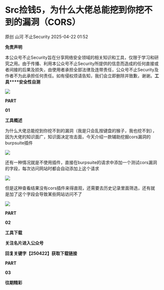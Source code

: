 #  Src捡钱5，为什么大佬总能挖到你挖不到的漏洞（CORS）   
原创 山河  不止Security   2025-04-22 01:52  
  
**免责声明**  
  
本公众号不止Security旨在分享网络安全领域的相关知识和工具，仅限于学习和研究之用。由于传播、利用本公众号不止Security所提供的信息而造成的任何直接或者间接的后果及损失，由使用者承担全部法律及连带责任，公众号不止Security及作者不为此承担任何责任。如有侵权烦请告知，我们会立即删除并致歉，谢谢。**工具****安全性自测**  
  
  
  
![](https://mmbiz.qpic.cn/sz_mmbiz_png/0sjvG0TycCocg7xnrRn8LwibKOXGlMKVhMS9PkX9d4OM5LPjV3I9xNqN848hAndX42M4BtiatzT9K5XsvoqE6QUw/640?wx_fmt=png&from=appmsg "")  
  
**PART**  
  
  
**01**  
  
**工具概述**  
  
  
为什么大佬总能挖到你挖不到的漏洞（我是只会乱按键盘的猴子，我也挖不到），因为大佬的知识面广，知识面决定攻击面，今天介绍一款辅助挖掘cors漏洞的burpsuite插件  
  
![](https://mmbiz.qpic.cn/sz_mmbiz_png/0sjvG0TycCpMIta2O0iabOOP0giav5dfQkRpWQPhUYUgOJGxpcfxicxEJ48fXiba76KjDh7czwKqK4NIy4M93mu3SQ/640?wx_fmt=png&from=appmsg "")  
  
  
  
还有一种情况就是不使用插件，直接在burpsuite的请求中添加一个测试cors漏洞的字段，每次访问网站时都会自动添加上这个请求  
  
![](https://mmbiz.qpic.cn/sz_mmbiz_png/0sjvG0TycCpMIta2O0iabOOP0giav5dfQkfe08ibj3Rr92KsDzJxuyVh0QIJAibOfZTcHicN8JEEyiaCntVhv0AzobkA/640?wx_fmt=png&from=appmsg "")  
  
  
但是这种查看结果没有cors插件来得直观，还需要去历史记录里面筛选，还有就是加了这个字段会导致某些网站访问不了  
  
![](https://mmbiz.qpic.cn/sz_mmbiz_png/0sjvG0TycCpMIta2O0iabOOP0giav5dfQkvHY110uDtxhuFzabXoFZRRtopRTe66KuCQNanwtctKo7LSVdsN8KyA/640?wx_fmt=png&from=appmsg "")  
  
  
**PART**  
  
  
**02**  
  
**工具下载**  
  
  
**关注名片进入公众号**  
  
**回复关键字【250422】获取下载链接**  
  
**PART**  
  
  
**03**  
  
**往期精彩**  
  
  
[](https://mp.weixin.qq.com/s?__biz=MzU3OTYxNDY1NA==&mid=2247484600&idx=1&sn=90910a4676ed1ed1c0161d5ca5658254&scene=21#wechat_redirect)  
  
[](https://mp.weixin.qq.com/s?__biz=MzU3OTYxNDY1NA==&mid=2247484980&idx=1&sn=9cf1b917da3aa3ea9a235b8efd330b13&scene=21#wechat_redirect)  
  
[](https://mp.weixin.qq.com/s?__biz=MzU3OTYxNDY1NA==&mid=2247485296&idx=1&sn=0a89e7ce6257537d371ad6cc201571bd&scene=21#wechat_redirect)  
  
  
